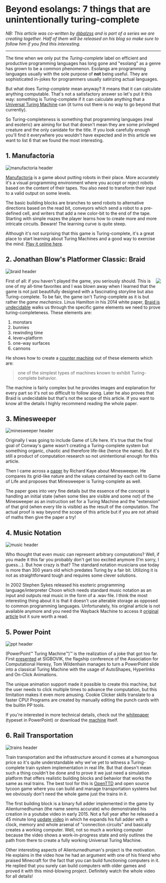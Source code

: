 # Beyond esolangs: 7 things that are unintentionally turing-complete

*NB: This article was co-written by [@balzss](https://steemit.com/@balzss) and is part of a series we are creating together. Half of them will be released on his blog so make sure to follow him if you find this interesting.*

---

The time when we only put the *Turing-complete* label on efficient and productive programming languages has long gone and "esolang" as a genre has grown to be a common phenomenon. Esolangs are programming languages usually with the sole purpose of **not** being useful. They are sophisticated in-jokes for programmers usually satirizing actual languages.

But what does *Turing-complete* mean anyway? It means that it can calculate anything computable. That's not a satisfactory answer so let's put it this way: something is Turing-complete if it can calculate anything that a [Universal Turing Machine](https://www.wikiwand.com/en/Universal_Turing_machine) can (it turns out there is no way to go beyond that currently).

So Turing-completeness is something that programming languages (real and esoteric) are aiming for but that doesn't mean they are some privileged creature and the only canidate for the title. If you look carefully enough you'll find it everywhere you wouldn't have expected and in this article we want to list 6 that we found the most interesting.

## 1. Manufactoria
![manufactoria header](/7-turing-complete/manu.png)

[Manufactoria](http://pleasingfungus.com/Manufactoria/) is a game about putting robots in their place. More accurately it's a visual programming environment where you accept or reject robots based on the content of their tapes. You also need to transform their input to a valid output on some levels.

The basic building blocks are branches to send robots to alternative directions based on the read bit, conveyors which send a robot to a pre-defined cell, and writers that add a new color-bit to the end of the tape. Starting with simple mazes the player learns how to create more and more intricate circuits. Beware! The learning curve is quite steep.

Although it's not surprising that this game is Turing-complete, it's a great place to start learning about Turing Machines and a good way to exercise the mind. [Play it online here](http://pleasingfungus.com/?lvl=32&code=y12:2f3;r14:11f1;b11:10f2;c12:10f2;c13:10f2;p14:10f2;b15:10f2;b10:9f0;p11:9f4;c12:9f0;c13:9f1;b14:9f0;b11:8f1;c12:8f3;i13:8f0;c14:8f0;i12:7f5;c13:7f1;b14:7f3;b11:6f2;c12:6f3;c13:6f2;p14:6f2;r15:6f2;r10:5f0;p11:5f4;c12:5f0;c13:5f0;r14:5f0;r11:4f3;c12:4f3;c12:3f3;c16:10f1;c16:9f1;c16:8f1;c16:7f1;c16:6f1;c16:5f1;c16:4f1;c16:3f1;c15:2f0;c14:2f0;c16:2f0;c9:9f1;c9:8f1;c9:7f1;c9:6f1;c9:5f1;c9:4f1;c9:3f1;c9:2f2;c10:2f2;q13:2f5;q11:2f1;c11:7f2;&ctm=Rule_110;Turing_complete!;b:x;13;3;1;).

## 2. Jonathan Blow's Platformer Classic: Braid
![braid header](/7-turing-complete/braid.png)

<img align="right" src="/7-turing-complete/braid_info.png">First of all: if you haven't played the game, you seriously should. This is one of my all-time favorites and I was blown away when I learned that the game is not just beautifully designed with a fascinating storyline but also Turing-complete. To be fair, the game isn't Turing-complete as it is but rather the *game mechanics*. Linus Hamilton in his 2014 white paper, [Braid is undecidable](https://arxiv.org/pdf/1412.0784.pdf) walks us through the specific game elements we need to prove turing-completeness. These elements are:

1. monstars
2. bunnies
3. rewinding time
4. lever+platform
5. one-way surfaces
6. cannons

He shows how to create a [counter machine](https://www.wikiwand.com/en/Counter_machine) out of these elements which are:
> one of the simplest types of machines known to exhibit Turing-complete behavior.

The machine is fairly complex but he provides images and explanation for every part so it's not so difficult to follow along. Later he also proves that Braid is undecidable but that's not the scope of this article. If you want to know all the details I highly recommend reading the whole paper.

## 3. Minesweeper
![minesweeper header](/7-turing-complete/mine.jpg)

Originally I was going to include Game of Life here. It's true that the final goal of Conway's game wasn't creating a Turing-complete system but something organic, chaotic and therefore life-like (hence the name). But it's still a product of computation research so not unintentional enough for this article.

Then I came across a [paper](http://web.mat.bham.ac.uk/R.W.Kaye/minesw/infmsw.pdf) by Richard Kaye about Minesweeper. He compares its grid-like nature and the values contained by each cell to Game of Life and proposes that Minesweeper is Turing-complete as well.

The paper goes into very fine details but the essence of the concept is handling an initial state (when some tiles are visible and some not) of the Minesweeper as an instruction set for a Turing Machine and the "extension" of that grid (when every tile is visible) as the result of the computation. The actual proof is way beyond the scope of this article but if you are not afraid of maths then give the paper a try!

## 4. Music Notation
![music header](/7-turing-complete/muzek.png)

Who thought that even music can represent arbitrary computations?
 Well, if you made it this far you probably don't get too excited anymore (I'm sorry, I guess...). But how crazy is that? The standard notation musicians use today is more than 300 years old which predates Turing by a fair bit. Utilizing it is not as straightforward tough and requires some clever solutions.
 
In 2002 Stephen Sykes released his esoteric programming language/interpreter Choon which needs standard music notation as an input and outputs real music in the form of a .wav file. I think the most interesting thing about it is that it doesn't use alterable storage as opposed to common programming languages. Unfortunately, his original article is not available anymore and you need the Wayback Machine to access it [original article](https://web.archive.org/web/20160316172205/http://www.stephensykes.com/choon/choon.html) but it sure worth a read.

## 5. Power Point
![ppt header](/7-turing-complete/pptm.png)

(PowerPoint™ Turing Machine™)™ is the realization of a joke that got too far. First [presented](https://www.youtube.com/watch?v=uNjxe8ShM-8) at SIGBOVIK, the flagship conference of the Association for Computational Heresy, Tom Wildenhain manages to turn a PowerPoint slide into a classical Turing Machine with the usage of AutoShapes, Hyperlinks and On-Click Animations. 

The unique animation support made it possible to create this machine, but the user needs to click multiple times to advance the computation, but this limitation makes it even more amusing. Cookie Clicker skills translate to a faster CPU! Programs are created by manually editing the punch cards with the builtin PP tools.

If you're interested in more technical details, check out the [whitepaper](http://www.andrew.cmu.edu/user/twildenh/PowerPointTM/Paper.pdf) (typeset in PowerPoint) or download the [machine](http://tomwildenhain.com/PowerPointTM/PowerPointTM.pptx) itself.

## 6. Rail Transportation
![trains header](/7-turing-complete/openttd.png)

Train transportation and the infrastructure around it comes at a humongous price so it's quite understandable why we've yet to witness a Turing-complete train system implementation in real life. But that doesn't mean such a thing couldn't be done and to prove it we just need a simulation platform that offers realistic building blocks and behavior that works the same as real trains. The best tool for this is [OpenTTD](https://www.openttd.org) and open source tycoon game where you can build and manage transportation systems but we obviously don't need the whole game just the trains in it.

The first building block is a binary full adder implemented in the game by Alienturnedhuman (the name seems accurate) who demonstrated his creation in a youtube video in early 2015. Not a full year after he released a 45 minute long [update video](https://www.youtube.com/watch?v=YyEzm1ghAsU) in which he expands his full adder with a clock, memory and whole arsenal of "connection circuits" and basically creates a working computer. Well, not so much a working computer because the video shows a work-in-progress state and only outlines the path from there to create a fully working Universal Turing Machine.

Other interesting aspects of Alienturnedhuman's project is the motivation. He explains in the video how he had an argument with one of his friend who praised Minecraft for the fact that you can build functioning computers in it. He replied that you surely can build computers with older games and proved it with this mind-blowing project. Definitely watch the whole video for all details!

